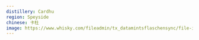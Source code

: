 ```yaml
---
distillery: Cardhu
region: Speyside
chinese: 卡杜
image: https://www.whisky.com/fileadmin/tx_datamintsflaschensync/file-import/Company_sign__1__e9f0380e2fee52179ef7d1a80cfb0127.JPG
---
```

